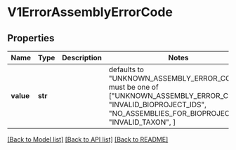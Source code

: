 # V1ErrorAssemblyErrorCode


## Properties
Name | Type | Description | Notes
------------ | ------------- | ------------- | -------------
**value** | **str** |  | defaults to "UNKNOWN_ASSEMBLY_ERROR_CODE",  must be one of ["UNKNOWN_ASSEMBLY_ERROR_CODE", "INVALID_BIOPROJECT_IDS", "NO_ASSEMBLIES_FOR_BIOPROJECTS", "INVALID_TAXON", ]

[[Back to Model list]](../README.md#documentation-for-models) [[Back to API list]](../README.md#documentation-for-api-endpoints) [[Back to README]](../README.md)


